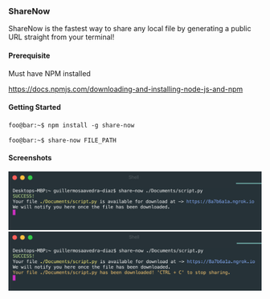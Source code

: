 ### ShareNow

ShareNow is the fastest way to share any local file by generating a public URL straight from your terminal!

#### Prerequisite

Must have NPM installed

https://docs.npmjs.com/downloading-and-installing-node-js-and-npm

#### Getting Started

```console
foo@bar:~$ npm install -g share-now
```

```console
foo@bar:~$ share-now FILE_PATH
```

#### Screenshots
<img src="./assets/screenshot-1.png" width="700">
<img src="./assets/screenshot-2.png" width="700">
